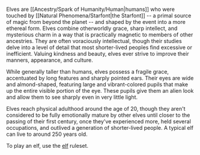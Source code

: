 Elves are [[Ancestry/Spark of Humanity/Human|humans]] who were touched by [[Natural Phenomena/Starfont|the Starfont]] -- a primal source of magic from beyond the planet -- and shaped by the event into a more ethereal form. Elves combine otherworldly grace, sharp intellect, and mysterious charm in a way that is practically magnetic to members of other ancestries. They are often voraciously intellectual, though their studies delve into a level of detail that most shorter-lived peoples find excessive or inefficient. Valuing kindness and beauty, elves ever strive to improve their manners, appearance, and culture.

While generally taller than humans, elves possess a fragile grace, accentuated by long features and sharply pointed ears. Their eyes are wide and almond-shaped, featuring large and vibrant-colored pupils that make up the entire visible portion of the eye. These pupils give them an alien look and allow them to see sharply even in very little light.

Elves reach physical adulthood around the age of 20, though they aren't considered to be fully emotionally mature by other elves until closer to the passing of their first century, once they've experienced more, held several occupations, and outlived a generation of shorter-lived people. A typical elf can live to around 250 years old.

To play an elf, use the [elf](https://2e.aonprd.com/Ancestries.aspx?ID=2) ruleset.
